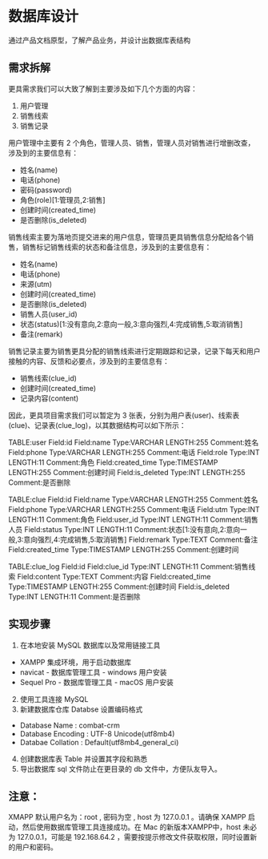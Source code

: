 # 数据库设计
通过产品文档原型，了解产品业务，并设计出数据库表结构

## 需求拆解
更具需求我们可以大致了解到主要涉及如下几个方面的内容：
1. 用户管理
2. 销售线索
3. 销售记录

用户管理中主要有 2 个角色，管理人员、销售，管理人员对销售进行增删改查，涉及到的主要信息有：

- 姓名(name)
- 电话(phone)
- 密码(password)
- 角色(role)[1:管理员,2:销售]
- 创建时间(created_time)
- 是否删除(is_deleted)

销售线索主要为落地页提交进来的用户信息，管理员更具销售信息分配给各个销售，销售标记销售线索的状态和备注信息，涉及到的主要信息有：

- 姓名(name)
- 电话(phone)
- 来源(utm)
- 创建时间(created_time)
- 是否删除(is_deleted)
- 销售人员(user_id)
- 状态(status)[1:没有意向,2:意向一般,3:意向强烈,4:完成销售,5:取消销售]
- 备注(remark)

销售记录主要为销售更具分配的销售线索进行定期跟踪和记录，记录下每天和用户接触的内容、反馈和必要点，涉及到的主要信息有：

- 销售线索(clue_id)
- 创建时间(created_time)
- 记录内容(content)

因此，更具项目需求我们可以暂定为 3 张表，分别为用户表(user)、线索表(clue)、记录表(clue_log)，以其数据结构可以如下所示：

TABLE:user
Field:id
Field:name Type:VARCHAR LENGTH:255 Comment:姓名
Field:phone Type:VARCHAR LENGTH:255 Comment:电话
Field:role Type:INT LENGTH:11 Comment:角色
Field:created_time Type:TIMESTAMP LENGTH:255 Comment:创建时间
Field:is_deleted Type:INT LENGTH:255 Comment:是否删除

TABLE:clue
Field:id
Field:name Type:VARCHAR LENGTH:255 Comment:姓名
Field:phone Type:VARCHAR LENGTH:255 Comment:电话
Field:utm Type:INT LENGTH:11 Comment:角色
Field:user_id Type:INT LENGTH:11 Comment:销售人员
Field:status Type:INT LENGTH:11 Comment:状态[1:没有意向,2:意向一般,3:意向强烈,4:完成销售,5:取消销售]
Field:remark Type:TEXT Comment:备注
Field:created_time Type:TIMESTAMP LENGTH:255 Comment:创建时间

TABLE:clue_log
Field:id
Field:clue_id Type:INT LENGTH:11 Comment:销售线索
Field:content Type:TEXT Comment:内容
Field:created_time Type:TIMESTAMP LENGTH:255 Comment:创建时间
Field:is_deleted Type:INT LENGTH:11 Comment:是否删除

## 实现步骤
1. 在本地安装 MySQL 数据库以及常用链接工具
  - XAMPP 集成环境，用于启动数据库
  - navicat - 数据库管理工具 - windows 用户安装
  - Sequel Pro - 数据库管理工具 - macOS 用户安装
2. 使用工具连接 MySQL
3. 新建数据库仓库 Databse 设置编码格式
  - Database Name : combat-crm
  - Database Encoding : UTF-8 Unicode(utf8mb4)
  - Databae Collation : Default(utf8mb4_general_ci)
4. 创建数据库表 Table 并设置其字段和熟悉
5. 导出数据库 sql 文件防止在更目录的 db 文件中，方便队友导入。

## 注意：
XMAPP 默认用户名为：root , 密码为空 , host 为 127.0.0.1 。请确保 XAMPP 启动，然后使用数据库管理工具连接成功。在 Mac 的新版本XAMPP中，host 未必为 127.0.0.1，可能是 192.168.64.2 ，需要按提示修改文件获取权限，同时设置新的用户和密码。

